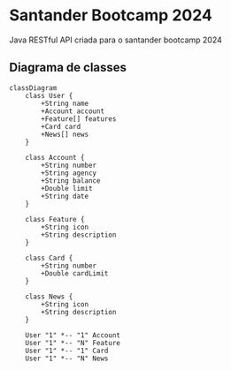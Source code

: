 # Santander Bootcamp 2024
Java RESTful API  criada para o santander bootcamp 2024

## Diagrama de classes

```mermaid
classDiagram
    class User {
        +String name
        +Account account
        +Feature[] features
        +Card card
        +News[] news
    }

    class Account {
        +String number
        +String agency
        +String balance
        +Double limit
        +String date
    }

    class Feature {
        +String icon
        +String description
    }

    class Card {
        +String number
        +Double cardLimit
    }

    class News {
        +String icon
        +String description
    }

    User "1" *-- "1" Account
    User "1" *-- "N" Feature
    User "1" *-- "1" Card
    User "1" *-- "N" News
```
